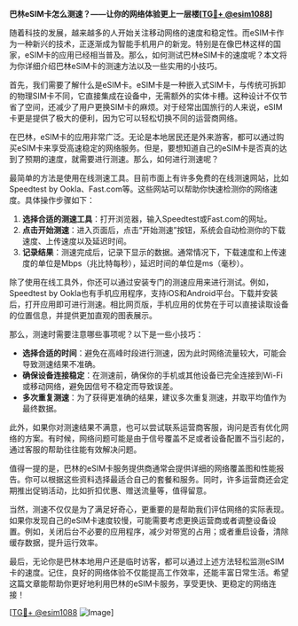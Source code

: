 **巴林eSIM卡怎么测速？——让你的网络体验更上一层楼[[TG💪+ @esim1088](https://t.me/s/esim1088)]**

随着科技的发展，越来越多的人开始关注移动网络的速度和稳定性。而eSIM卡作为一种新兴的技术，正逐渐成为智能手机用户的新宠。特别是在像巴林这样的国家，eSIM卡的应用已经相当普及。那么，如何测试巴林eSIM卡的速度呢？本文将为你详细介绍巴林eSIM卡的测速方法以及一些实用的小技巧。

首先，我们需要了解什么是eSIM卡。eSIM卡是一种嵌入式SIM卡，与传统可拆卸的物理SIM卡不同，它直接集成在设备中，无需额外的实体卡槽。这种设计不仅节省了空间，还减少了用户更换SIM卡的麻烦。对于经常出国旅行的人来说，eSIM卡更是提供了极大的便利，因为它可以轻松切换不同的运营商网络。

在巴林，eSIM卡的应用非常广泛。无论是本地居民还是外来游客，都可以通过购买eSIM卡来享受高速稳定的网络服务。但是，要想知道自己的eSIM卡是否真的达到了预期的速度，就需要进行测速。那么，如何进行测速呢？

最简单的方法是使用在线测速工具。目前市面上有许多免费的在线测速网站，比如Speedtest by Ookla、Fast.com等。这些网站可以帮助你快速检测你的网络速度。具体操作步骤如下：

1. **选择合适的测速工具**：打开浏览器，输入Speedtest或Fast.com的网址。
2. **点击开始测速**：进入页面后，点击“开始测速”按钮，系统会自动检测你的下载速度、上传速度以及延迟时间。
3. **记录结果**：测速完成后，记录下显示的数据。通常情况下，下载速度和上传速度的单位是Mbps（兆比特每秒），延迟时间的单位是ms（毫秒）。

除了使用在线工具外，你还可以通过安装专门的测速应用来进行测试。例如，Speedtest by Ookla也有手机应用程序，支持iOS和Android平台。下载并安装后，打开应用即可进行测速。相比网页版，手机应用的优势在于可以直接读取设备的位置信息，并提供更加直观的图表展示。

那么，测速时需要注意哪些事项呢？以下是一些小技巧：

- **选择合适的时间**：避免在高峰时段进行测速，因为此时网络流量较大，可能会导致测速结果不准确。
- **确保设备连接稳定**：在测速前，确保你的手机或其他设备已完全连接到Wi-Fi或移动网络，避免因信号不稳定而导致误差。
- **多次重复测速**：为了获得更准确的结果，建议多次重复测速，并取平均值作为最终数据。

此外，如果你对测速结果不满意，也可以尝试联系运营商客服，询问是否有优化网络的方案。有时候，网络问题可能是由于信号覆盖不足或者设备配置不当引起的，通过客服的帮助往往能有效解决问题。

值得一提的是，巴林的eSIM卡服务提供商通常会提供详细的网络覆盖图和性能报告。你可以根据这些资料选择最适合自己的套餐和服务。同时，许多运营商还会定期推出促销活动，比如折扣优惠、赠送流量等，值得留意。

当然，测速不仅仅是为了满足好奇心，更重要的是帮助我们评估网络的实际表现。如果你发现自己的eSIM卡速度较慢，可能需要考虑更换运营商或者调整设备设置。例如，关闭后台不必要的应用程序，减少对带宽的占用；或者重启设备，清除缓存数据，提升运行效率。

最后，无论你是巴林本地用户还是临时访客，都可以通过上述方法轻松监测eSIM卡的速度。记住，良好的网络体验不仅能提高工作效率，还能丰富日常生活。希望这篇文章能帮助你更好地利用巴林的eSIM卡服务，享受更快、更稳定的网络连接！

[[TG💪+ @esim1088](https://t.me/s/esim1088) ![Image](https://i.postimg.cc/4NQfJmqS/Snipaste-2025-05-13-00-14-12.png)]